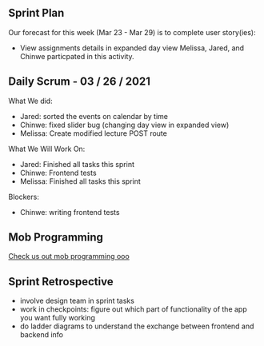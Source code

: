 ## Sprint Plan
Our forecast for this week (Mar 23 - Mar 29) is to complete user story(ies):
- View assignments details in expanded day view
Melissa, Jared, and Chinwe particpated in this activity.

## Daily Scrum - 03 / 26 / 2021
What We did:
- Jared: sorted the events on calendar by time
- Chinwe: fixed slider bug (changing day view in expanded view)
- Melissa: Create modified lecture POST route

What We Will Work On:
- Jared: Finished all tasks this sprint
- Chinwe: Frontend tests
- Melissa: Finished all tasks this sprint

Blockers:
- Chinwe: writing frontend tests

## Mob Programming 
[Check us out mob programming ooo](./spark!sprintReports!/images/mob4.png)

<!-- ## Sprint Review
[Check us out reviewing our not-yet-done sprint ooo](./spark!sprintReports!/images/stakeholder2.png)  -->

## Sprint Retrospective
- involve design team in sprint tasks
- work in checkpoints: figure out which part of functionality of the app you want fully working
- do ladder diagrams to understand the exchange between frontend and backend info
